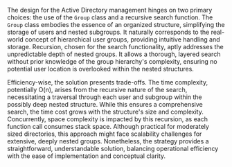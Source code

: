 The design for the Active Directory management hinges on two primary choices: the use of the `Group` class and a recursive search function. The `Group` class embodies the essence of an organized structure, simplifying the storage of users and nested subgroups. It naturally corresponds to the real-world concept of hierarchical user groups, providing intuitive handling and storage. Recursion, chosen for the search functionality, aptly addresses the unpredictable depth of nested groups. It allows a thorough, layered search without prior knowledge of the group hierarchy's complexity, ensuring no potential user location is overlooked within the nested structures.

Efficiency-wise, the solution presents trade-offs. The time complexity, potentially O(n), arises from the recursive nature of the search, necessitating a traversal through each user and subgroup within the possibly deep nested structure. While this ensures a comprehensive search, the time cost grows with the structure's size and complexity. Concurrently, space complexity is impacted by this recursion, as each function call consumes stack space. Although practical for moderately sized directories, this approach might face scalability challenges for extensive, deeply nested groups. Nonetheless, the strategy provides a straightforward, understandable solution, balancing operational efficiency with the ease of implementation and conceptual clarity.